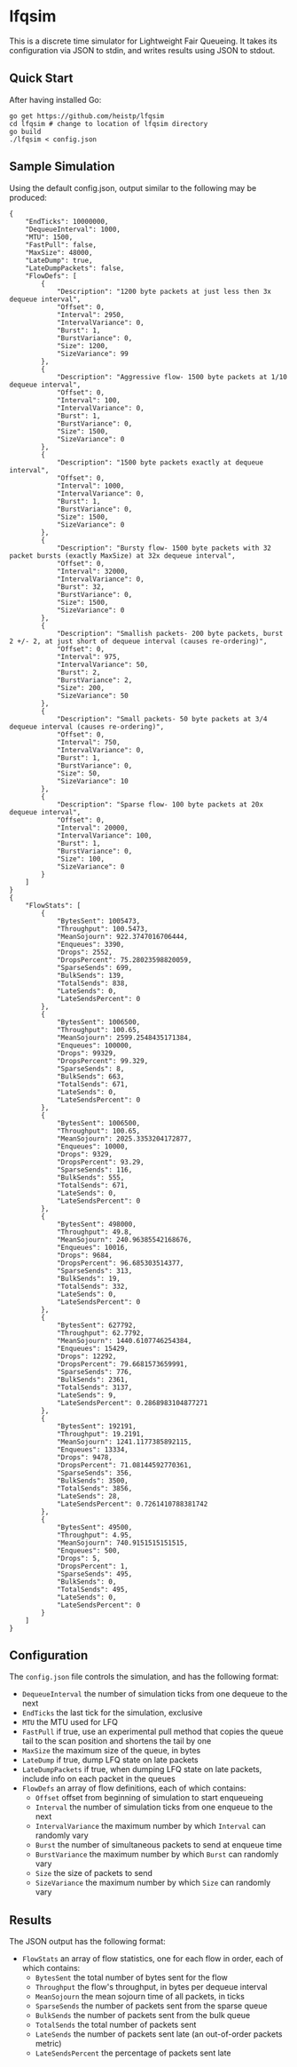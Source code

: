 # lfqsim

This is a discrete time simulator for Lightweight Fair Queueing. It takes its
configuration via JSON to stdin, and writes results using JSON to stdout.

## Quick Start

After having installed Go:

```
go get https://github.com/heistp/lfqsim
cd lfqsim # change to location of lfqsim directory
go build
./lfqsim < config.json
```

## Sample Simulation

Using the default config.json, output similar to the following may be produced:

```
{
    "EndTicks": 10000000,
    "DequeueInterval": 1000,
    "MTU": 1500,
    "FastPull": false,
    "MaxSize": 48000,
    "LateDump": true,
    "LateDumpPackets": false,
    "FlowDefs": [
        {
            "Description": "1200 byte packets at just less then 3x dequeue interval",
            "Offset": 0,
            "Interval": 2950,
            "IntervalVariance": 0,
            "Burst": 1,
            "BurstVariance": 0,
            "Size": 1200,
            "SizeVariance": 99
        },
        {
            "Description": "Aggressive flow- 1500 byte packets at 1/10 dequeue interval",
            "Offset": 0,
            "Interval": 100,
            "IntervalVariance": 0,
            "Burst": 1,
            "BurstVariance": 0,
            "Size": 1500,
            "SizeVariance": 0
        },
        {
            "Description": "1500 byte packets exactly at dequeue interval",
            "Offset": 0,
            "Interval": 1000,
            "IntervalVariance": 0,
            "Burst": 1,
            "BurstVariance": 0,
            "Size": 1500,
            "SizeVariance": 0
        },
        {
            "Description": "Bursty flow- 1500 byte packets with 32 packet bursts (exactly MaxSize) at 32x dequeue interval",
            "Offset": 0,
            "Interval": 32000,
            "IntervalVariance": 0,
            "Burst": 32,
            "BurstVariance": 0,
            "Size": 1500,
            "SizeVariance": 0
        },
        {
            "Description": "Smallish packets- 200 byte packets, burst 2 +/- 2, at just short of dequeue interval (causes re-ordering)",
            "Offset": 0,
            "Interval": 975,
            "IntervalVariance": 50,
            "Burst": 2,
            "BurstVariance": 2,
            "Size": 200,
            "SizeVariance": 50
        },
        {
            "Description": "Small packets- 50 byte packets at 3/4 dequeue interval (causes re-ordering)",
            "Offset": 0,
            "Interval": 750,
            "IntervalVariance": 0,
            "Burst": 1,
            "BurstVariance": 0,
            "Size": 50,
            "SizeVariance": 10
        },
        {
            "Description": "Sparse flow- 100 byte packets at 20x dequeue interval",
            "Offset": 0,
            "Interval": 20000,
            "IntervalVariance": 100,
            "Burst": 1,
            "BurstVariance": 0,
            "Size": 100,
            "SizeVariance": 0
        }
    ]
}
{
    "FlowStats": [
        {
            "BytesSent": 1005473,
            "Throughput": 100.5473,
            "MeanSojourn": 922.3747016706444,
            "Enqueues": 3390,
            "Drops": 2552,
            "DropsPercent": 75.28023598820059,
            "SparseSends": 699,
            "BulkSends": 139,
            "TotalSends": 838,
            "LateSends": 0,
            "LateSendsPercent": 0
        },
        {
            "BytesSent": 1006500,
            "Throughput": 100.65,
            "MeanSojourn": 2599.2548435171384,
            "Enqueues": 100000,
            "Drops": 99329,
            "DropsPercent": 99.329,
            "SparseSends": 8,
            "BulkSends": 663,
            "TotalSends": 671,
            "LateSends": 0,
            "LateSendsPercent": 0
        },
        {
            "BytesSent": 1006500,
            "Throughput": 100.65,
            "MeanSojourn": 2025.3353204172877,
            "Enqueues": 10000,
            "Drops": 9329,
            "DropsPercent": 93.29,
            "SparseSends": 116,
            "BulkSends": 555,
            "TotalSends": 671,
            "LateSends": 0,
            "LateSendsPercent": 0
        },
        {
            "BytesSent": 498000,
            "Throughput": 49.8,
            "MeanSojourn": 240.96385542168676,
            "Enqueues": 10016,
            "Drops": 9684,
            "DropsPercent": 96.685303514377,
            "SparseSends": 313,
            "BulkSends": 19,
            "TotalSends": 332,
            "LateSends": 0,
            "LateSendsPercent": 0
        },
        {
            "BytesSent": 627792,
            "Throughput": 62.7792,
            "MeanSojourn": 1440.6107746254384,
            "Enqueues": 15429,
            "Drops": 12292,
            "DropsPercent": 79.6681573659991,
            "SparseSends": 776,
            "BulkSends": 2361,
            "TotalSends": 3137,
            "LateSends": 9,
            "LateSendsPercent": 0.2868983104877271
        },
        {
            "BytesSent": 192191,
            "Throughput": 19.2191,
            "MeanSojourn": 1241.1177385892115,
            "Enqueues": 13334,
            "Drops": 9478,
            "DropsPercent": 71.08144592770361,
            "SparseSends": 356,
            "BulkSends": 3500,
            "TotalSends": 3856,
            "LateSends": 28,
            "LateSendsPercent": 0.7261410788381742
        },
        {
            "BytesSent": 49500,
            "Throughput": 4.95,
            "MeanSojourn": 740.9151515151515,
            "Enqueues": 500,
            "Drops": 5,
            "DropsPercent": 1,
            "SparseSends": 495,
            "BulkSends": 0,
            "TotalSends": 495,
            "LateSends": 0,
            "LateSendsPercent": 0
        }
    ]
}
```

## Configuration

The `config.json` file controls the simulation, and has the following format:

* `DequeueInterval` the number of simulation ticks from one dequeue to the next
* `EndTicks` the last tick for the simulation, exclusive
* `MTU` the MTU used for LFQ
* `FastPull` if true, use an experimental pull method that copies the queue
  tail to the scan position and shortens the tail by one
* `MaxSize` the maximum size of the queue, in bytes
* `LateDump` if true, dump LFQ state on late packets
* `LateDumpPackets` if true, when dumping LFQ state on late packets, include
  info on each packet in the queues
* `FlowDefs` an array of flow definitions, each of which contains:
  * `Offset` offset from beginning of simulation to start enqueueing
  * `Interval` the number of simulation ticks from one enqueue to the next
  * `IntervalVariance` the maximum number by which `Interval` can randomly vary
  * `Burst` the number of simultaneous packets to send at enqueue time
  * `BurstVariance` the maximum number by which `Burst` can randomly vary
  * `Size` the size of packets to send
  * `SizeVariance` the maximum number by which `Size` can randomly vary

## Results

The JSON output has the following format:

* `FlowStats` an array of flow statistics, one for each flow in order, each of
  which contains:
  * `BytesSent` the total number of bytes sent for the flow
  * `Throughput` the flow's throughput, in bytes per dequeue interval
  * `MeanSojourn` the mean sojourn time of all packets, in ticks
  * `SparseSends` the number of packets sent from the sparse queue
  * `BulkSends` the number of packets sent from the bulk queue
  * `TotalSends` the total number of packets sent
  * `LateSends` the number of packets sent late (an out-of-order packets metric)
  * `LateSendsPercent` the percentage of packets sent late
